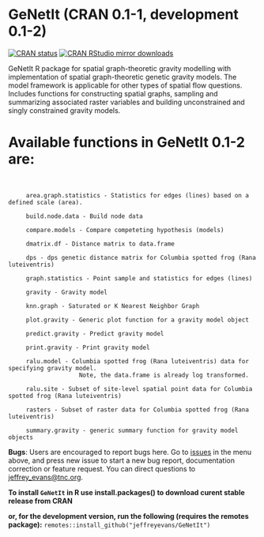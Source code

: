 # GeNetIt (CRAN 0.1-1, development 0.1-2)

[![CRAN
status](http://www.r-pkg.org/badges/version/GeNetIt)](https://cran.r-project.org/package=GeNetIt)
[![CRAN RStudio mirror
downloads](http://cranlogs.r-pkg.org/badges/grand-total/GeNetIt)](https://cran.r-project.org/package=GeNetIt)

GeNetIt R package for spatial graph-theoretic gravity modelling with implementation of spatial graph-theoretic genetic gravity models.
The model framework is applicable for other types of spatial flow questions. Includes functions for constructing spatial graphs, sampling and summarizing associated raster variables and building unconstrained and singly constrained gravity models.

# Available functions in GeNetIt 0.1-2 are:

​

         area.graph.statistics - Statistics for edges (lines) based on a defined scale (area).

         build.node.data - Build node data

         compare.models - Compare competeting hypothesis (models)
         
         dmatrix.df - Distance matrix to data.frame

         dps - dps genetic distance matrix for Columbia spotted frog (Rana luteiventris)

         graph.statistics - Point sample and statistics for edges (lines)

         gravity - Gravity model

         knn.graph - Saturated or K Nearest Neighbor Graph

         plot.gravity - Generic plot function for a gravity model object

         predict.gravity - Predict gravity model

         print.gravity - Print gravity model

         ralu.model - Columbia spotted frog (Rana luteiventris) data for specifying gravity model.   
                        Note, the data.frame is already log transformed.

         ralu.site - Subset of site-level spatial point data for Columbia spotted frog (Rana luteiventris)

         rasters - Subset of raster data for Columbia spotted frog (Rana luteiventris)

         summary.gravity - generic summary function for gravity model objects

**Bugs**: Users are encouraged to report bugs here. Go to [issues](https://github.com/jeffreyevans/GeNetIt/issues) in the menu above, and press new issue to start a new bug report, documentation correction or feature request. You can direct questions to <jeffrey_evans@tnc.org>.

**To install `GeNetIt` in R use install.packages() to download curent stable release from CRAN** 

**or, for the development version, run the following (requires the remotes package):**
`remotes::install_github("jeffreyevans/GeNetIt")`

